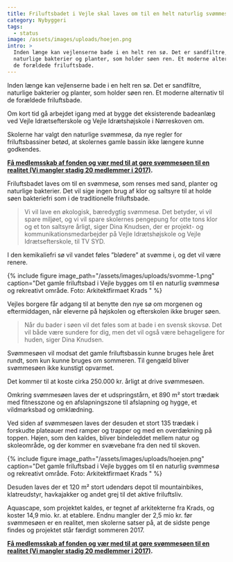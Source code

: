 ```yaml
---
title: Friluftsbadet i Vejle skal laves om til en helt naturlig svømmesø
category: Nybyggeri
tags:
  - status
image: /assets/images/uploads/hoejen.png
intro: >
  Inden længe kan vejlenserne bade i en helt ren sø. Det er sandfiltre,
  naturlige bakterier og planter, som holder søen ren. Et moderne alternativ til
  de forældede friluftsbade.
---
```

Inden længe kan vejlenserne bade i en helt ren sø. Det er sandfiltre, naturlige bakterier og planter, som holder søen ren. Et moderne alternativ til de forældede friluftsbade.

Om kort tid gå arbejdet igang med at bygge det eksisterende badeanlæg ved Vejle Idrætsefterskole og Vejle Idrætshøjskole i Nørreskoven om.

Skolerne har valgt den naturlige svømmesø, da nye regler for friluftsbassiner betød, at skolernes gamle bassin ikke længere kunne godkendes.

**[Få medlemsskab af fonden og vær med til at gøre svømmesøen til en realitet (Vi mangler stadig 20 medlemmer i 2017)](/medlem/).**

Friluftsbadet laves om til en svømmesø, som renses med sand, planter og naturlige bakterier. Det vil sige ingen brug af klor og saltsyre til at holde søen bakteriefri som i de traditionelle friluftsbade.

> Vi vil lave en økologisk, bæredygtig svømmesø. Det betyder, vi vil spare miljøet, og vi vil spare skolernes pengepung for otte tons klor og et ton saltsyre årligt, siger Dina Knudsen, der er projekt- og kommunikationsmedarbejder på Vejle Idrætshøjskole og Vejle Idrætsefterskole, til TV SYD.

I den kemikaliefri sø vil vandet føles ”blødere” at svømme i, og det vil være renere.


{% include figure image_path="/assets/images/uploads/svomme-1.png" caption="Det gamle friluftsbad i Vejle bygges om til en naturlig svømmesø og rekreativt område. Foto: Arkitektfirmaet Krads
" %}

Vejles borgere får adgang til at benytte den nye sø om morgenen og eftermiddagen, når eleverne på højskolen og efterskolen ikke bruger søen.

> Når du bader i søen vil det føles som at bade i en svensk skovsø. Det vil både være sundere for dig, men det vil også være behageligere for huden, siger Dina Knudsen.

Svømmesøen vil modsat det gamle friluftsbassin kunne bruges hele året rundt, som kun kunne bruges om sommeren.  Til gengæld bliver svømmesøen ikke kunstigt opvarmet.

Det kommer til at koste cirka 250.000 kr. årligt at drive svømmesøen.

Omkring svømmesøen laves der et udspringstårn, et 890 m² stort trædæk med fitnesszone og en afslapningszone til afslapning og hygge, et vildmarksbad og omklædning.

Ved siden af svømmesøen laves der desuden et stort 135 trædæk i forskudte plateauer med ramper og trapper og med en overdækning på toppen. Højen, som den kaldes, bliver bindeleddet mellem natur og skoleområde, og der kommer en svævebane fra den ned til skoven.


{% include figure image_path="/assets/images/uploads/hoejen.png" caption="Det gamle friluftsbad i Vejle bygges om til en naturlig svømmesø og rekreativt område. Foto: Arkitektfirmaet Krads
" %}

Desuden laves der et 120 m² stort udendørs depot til mountainbikes, klatreudstyr, havkajakker og andet grej til det aktive friluftsliv.


Aquascape, som projektet kaldes, er tegnet af arkitekterne fra Krads, og koster 14,9 mio. kr. at etablere. Endnu mangler der 2,5 mio kr. før svømmesøen er en realitet, men skolerne satser på, at de sidste penge findes og projektet står færdigt sommeren 2017.

**[Få medlemsskab af fonden og vær med til at gøre svømmesøen til en realitet (Vi mangler stadig 20 medlemmer i 2017)](/medlem/).**
